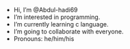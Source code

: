 -  Hi, I’m @Abdul-hadi69
-  I’m interested in programming.
-  I’m currently learning c language.
-  I’m going to collaborate with everyone.  
-  Pronouns: he/him/his

<!---
Abdul-hadi69/Abdul-hadi69 is a ✨ special ✨ repository because its `README.md` (this file) appears on your GitHub profile.
You can click the Preview link to take a look at your changes.
--->
